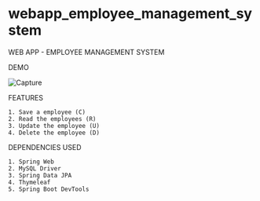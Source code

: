 # webapp_employee_management_system
WEB APP - EMPLOYEE MANAGEMENT SYSTEM

DEMO
    
![Capture](https://user-images.githubusercontent.com/80932595/178666141-237ed9fa-e94c-4cba-895f-78d81cbbf792.JPG)

FEATURES

    1. Save a employee (C)
    2. Read the employees (R)
    3. Update the employee (U)
    4. Delete the employee (D)
    
 DEPENDENCIES USED
   
    1. Spring Web
    2. MySQL Driver
    3. Spring Data JPA
    4. Thymeleaf
    5. Spring Boot DevTools
    
 
